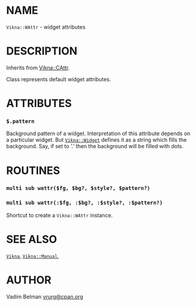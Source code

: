 NAME
====



`Vikna::WAttr` - widget attributes

DESCRIPTION
===========



Inherits from [Vikna::CAttr](Vikna::CAttr).

Class represents default widget attributes.

ATTRIBUTES
==========



### `$.pattern`

Background pattern of a widget. Interpretation of this attribute depends on a particular widget. But [`Vikna::Widget`](https://github.com/vrurg/raku-Vikna/blob/v0.0.2/docs/md/Vikna/Widget.md) defines it as a string which fills the background. Say, if set to *'.'* then the background will be filled with dots.

ROUTINES
========



### `multi sub wattr($fg, $bg?, $style?, $pattern?)`

### `multi sub wattr(:$fg, :$bg?, :$style?, :$pattern?)`

Shortcut to create a `Vikna::WAttr` instance.

SEE ALSO
========

[`Vikna`](https://github.com/vrurg/raku-Vikna/blob/v0.0.2/docs/md/Vikna.md), [`Vikna::Manual`](https://github.com/vrurg/raku-Vikna/blob/v0.0.2/docs/md/Vikna/Manual.md),

AUTHOR
======

Vadim Belman <vrurg@cpan.org>

